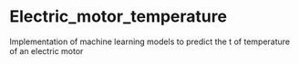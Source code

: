 # Electric_motor_temperature
Implementation of machine learning models to predict the t of temperature of an electric motor
